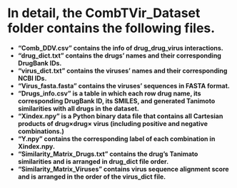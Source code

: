 # **In detail, the CombTVir_Dataset folder contains the following files.**
* **“Comb_DDV.csv” contains the info of drug_drug_virus interactions.**
* **“drug_dict.txt” contains the drugs’ names and their corresponding DrugBank IDs.**
* **“virus_dict.txt” contains the viruses’ names and their corresponding NCBI IDs.**
* **“Virus_fasta.fasta” contains the viruses’ sequences in FASTA format.**
* **“Drugs_info.csv” is a table in which each row drug name, its corresponding DrugBank ID, its SMILES, and generated Tanimoto similarities with all drugs in the dataset.**
* **“Xindex.npy” is a Python binary data file that contains all Cartesian products of drug×drug× virus (including positive and negative combinations.)**
* **“Y.npy” contains the corresponding label of each combination in Xindex.npy.** 
* **“Similarity_Matrix_Drugs.txt” contains the drug’s Tanimato similarities and is arranged in drug_dict file order.** 
* **“Similarity_Matrix_Viruses” contains virus sequence alignment score and is arranged in the order of the virus_dict file.**
